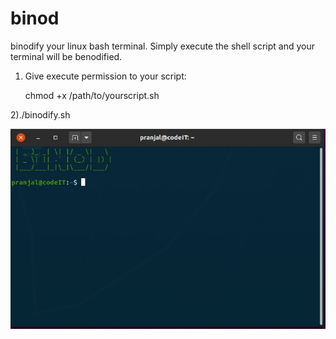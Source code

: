 # binod
binodify your linux bash terminal. Simply execute the shell script and your terminal will be benodified.

1) Give execute permission to your script:
   
   chmod +x /path/to/yourscript.sh
   
2)./binodify.sh


![binod](binod.jpg?raw=true "Title")
